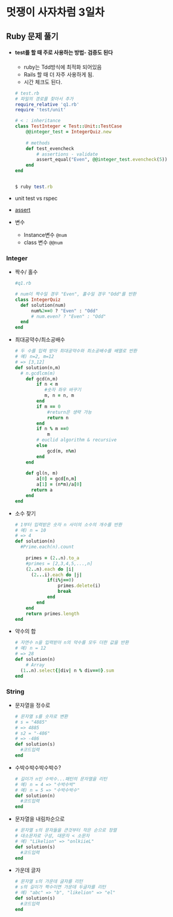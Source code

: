 # 멋쟁이 사자차럼 3일차 

## Ruby 문제 풀기 

- #### test를 할 때 주로 사용하는 방법- 검증도 된다

   - ruby는 Tdd방식에 최적화 되어있음
   - Rails 할 때 더 자주 사용하게 됨.
   - 시간 체크도 된다.

  ```ruby
  # test.rb
  # 파일의 경로를 찾아서 추가
  require_relative 'q1.rb'
  require 'test/unit'
  
  # < : inheritance
  class TestInteger < Test::Unit::TestCase
      @@integer_test = IntegerQuiz.new
      
      # methods
      def test_evencheck
          # assertions - validate
          assert_equal("Even", @@integer_test.evencheck(5)) 
      end
  end
  
  
  $ ruby test.rb
  ```

- unit test vs rspec
- [assert](https://ruby-doc.org/stdlib-2.1.1/libdoc/test/unit/rdoc/Test/Unit/Assertions.html)

- 변수
  - Instance변수
    `@num`
  - class 변수
    `@@num`



### Integer

* 짝수/ 홀수

  ```ruby
  #q1.rb
  
  # num이 짝수일 경우 "Even", 홀수일 경우 "Odd"를 반환
  class IntegerQuiz
  	def solution(num)
  		num%2==0 ? "Even" : "Odd"
      	# num.even? ? "Even" : "Odd"
  	end
  end
  ```


* 최대공약수/최소공배수

  ```ruby
  # 두 수를 입력 받아 최대공약수와 최소공배수를 배열로 반환
  # 예) n=2, m=12 
  # => [3,12] 
  def solution(n,m)
  	# n.gcdlcm(m)
      def gcd(n,m)
          if n < m 
             #숫자 좌우 바꾸기
             m, n = n, m 
          end
          if m == 0
              #return은 생략 가능
              return n 
          end
          if n % m ==0
              m
          # euclid algorithm & recursive
          else
              gcd(m, n%m)
          end
      end
      
      def gl(n, m)
          a[0] = gcd[n,m]
          a[1] = (n*m)/a[0]
  		return a
      end
  end
  ```

* 소수 찾기

  ```ruby
  # 1부터 입력받은 숫자 n 사이의 소수의 개수를 반환
  # 예) n = 10
  # => 4
  def solution(n)
  	#Prime.each(n).count
      
      primes = (2..n).to_a
      #primes = [2,3,4,5,...,n]
      (2..n).each do |i|
      	(2...i).each do |j|
              if(i%j==0)
                  primes.delete(i)
                  break
              end
          end
      end
      return primes.length
  end
  ```


* 약수의 합

  ```ruby
  # 자연수 n을 입력받아 n의 약수를 모두 더한 값을 반환
  # 예) n = 12 
  # => 28
  def solution(n)
      # Array
  	(1..n).select{|div| n % div==0}.sum
  end
  ```
### String

* 문자열을 정수로

  ```ruby
  # 문자열 s를 숫자로 변환
  # s = "4885"
  # => 4885
  # s2 = "-486"
  # => -486
  def solution(s)
    #코드입력
  end
  ```
  
* 수박수박수박수박수?

  ```ruby
  # 길이가 n인 수박수...패턴의 문자열을 리턴
  # 예) n = 4 => "수박수박"
  # 예) n = 5 => "수박수박수"
  def solution(n)
    #코드입력
  end
  ```
  
* 문자열을 내림차순으로

  ```ruby
  # 문자열 s의 문자들을 큰것부터 작은 순으로 정렬
  # 대소문자로 구성, 대문자 < 소문자
  # 예) "Likelion" => "onlkiieL"
  def solution(s)
    #코드입력
  end
  ```
  
* 가운데 글자

  ```ruby
  # 문자열 s의 가운데 글자를 리턴
  # s의 길이가 짝수이면 가운데 두글자를 리턴
  # 예) "abc" => "b", "likelion" => "el"
  def solution(s)
    #코드입력
  end
  ```
